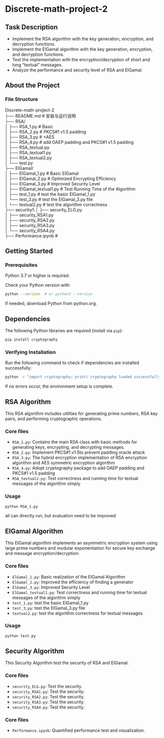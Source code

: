 # Discrete-math-project-2

## Task Description
- Implement the RSA algorithm with the key generation, encryption, and decryption functions.
- Implement the ElGamal algorithm with the key generation, encryption, and decryption functions.
- Test the implementation with the encryption/decryption of short and long “textual” messages.
- Analyze the performance and security level of RSA and ElGamal.

## About the Project

### File Structure

Discrete-math-project-2\
├── README.md # 安装与运行说明\
├── RSA/\
│ ├── RSA_1.py # Basic\
│ ├── RSA_2.py # PKCS#1 v1.5 padding\
│ ├── RSA_3.py # +AES\
│ ├── RSA_4.py # add OAEP padding and PKCS#1 v1.5 padding\
│ ├── RSA_textual.py  \
│ ├── RSA_textual1.py \
│ ├── RSA_textual2.py \
│ └── test.py \
├── ElGamal/\
│ ├── ElGamal_1.py # Basic ElGamal\
│ ├── ElGamal_2.py # Optimized Encrypting Efficiency\
│ ├── ElGamal_3.py # Improved Security Level\
│ ├── ElGamal_textual1.py # Test Running Time of the Algorithm\
│ ├── test_1.py # test the basic ElGamal_1.py \
│ └── test_3.py # test the ElGamal_3.py file\
│ └── textual2.py # test the algorithm correctness\
├── security/\ 
│ ├── security_ELG.py \
│ ├── security_RSA1.py \
│ ├── security_RSA2.py \
│ ├── security_RSA3.py \
│ └── security_RSA4.py \
├── Performance.ipynb # 


## Getting Started

### Prerequisites
Python 3.7 or higher is required.

Check your Python version with:
```bash
python --version  # or python3 --version
```
If needed, download Python from python.org.

## Dependencies
The following Python libraries are required (install via `pip`):

```bash
pip install cryptography
```

### Verifying Installation
Run the following command to check if dependencies are installed successfully:
```bash
python -c "import cryptography; print('cryptography loaded successfully!')"
```
If no errors occur, the environment setup is complete.

## RSA Algorithm

This RSA algorithm includes utilities for generating prime numbers, RSA key pairs, and performing cryptographic operations.

### Core files
- `RSA_1.py`: Contains the main RSA class with basic methods for generating keys, encrypting, and decrypting messages.
- `RSA_2.py`: Implement PKCS#1 v1.5to prevent padding oracle attack
- `RSA_3.py`: The hybrid encryption implementation of RSA encryption algorithm and AES symmetric encryption algorithm
- `RSA_4.py`: Adopt cryptography package to add OAEP padding and PKCS#1 v1.5 padding
- `RSA_textual2.py`: Test correctness and running time for textual messages of the algorithm simply

### Usage
```bash
python RSA_1.py
```
all can directly run, but evaluation need to be improved

## ElGamal Algorithm

This ElGamal algorithm implements an asymmetric encryption system using large prime numbers and modular exponentiation for secure key exchange and message encryption/decryption.

### Core files
- `ElGamal_1.py`: Basic realization of the ElGamal Algorithm
- `ElGamal_2.py`: Improved the efficiency of finding a generator
- `ElGamal_3.py`: Improved Security Level
- `ElGamal_textual1.py`: Test correctness and running time for textual messages of the algorithm simply
- `test_1.py`: test the basic ElGamal_1.py 
- `test_3.py`: test the ElGamal_3.py file
- `textual2.py`: test the algorithm correctness for textual messages

### Usage
```bash
python test.py
```
## Security Algorithm
This Security Algorithm test the security of RSA and ElGamal.

### Core files
- `security_ELG.py`: Test the security.
- `security_RSA1.py`: Test the security.
- `security_RSA2.py`: Test the security.
- `security_RSA3.py`: Test the security.
- `security_RSA4.py`: Test the security.

### Core files
- `Performance.ipynb`: Quantified performance test and visualization.

